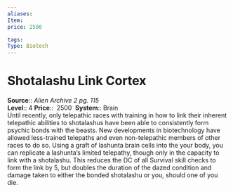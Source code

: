 ```yaml
---
aliases: 
Item:
price: 2500

tags: 
Type: Biotech
---
```


# Shotalashu Link Cortex

**Source**:: _Alien Archive 2 pg. 115_  
**Level**:: 4
**Price**::  2500 
**System**:: Brain  
Until recently, only telepathic races with training in how to link their inherent telepathic abilities to shotalashus have been able to consistently form psychic bonds with the beasts. New developments in biotechnology have allowed less-trained telepaths and even non-telepathic members of other races to do so. Using a graft of lashunta brain cells into the your body, you can replicate a lashunta’s limited telepathy, though only in the capacity to link with a shotalashu. This reduces the DC of all Survival skill checks to form the link by 5, but doubles the duration of the dazed condition and damage taken to either the bonded shotalashu or you, should one of you die.
